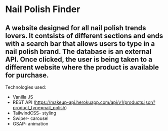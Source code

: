 # Nail Polish Finder

## A website designed for all nail polish trends lovers. It contsists of different sections and ends with a search bar that allows users to type in a nail polish brand. The database is an external API. Once clicked, the user is being taken to a different website where the product is available for purchase.

Technologies used:
* Vanilla JS
* REST API (https://makeup-api.herokuapp.com/api/v1/products.json?product_type=nail_polish)
* TailwindCSS- styling
* Swiper- carousel
* GSAP- animation